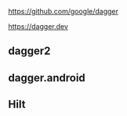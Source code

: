 https://github.com/google/dagger

https://dagger.dev





## dagger2





## dagger.android







## Hilt